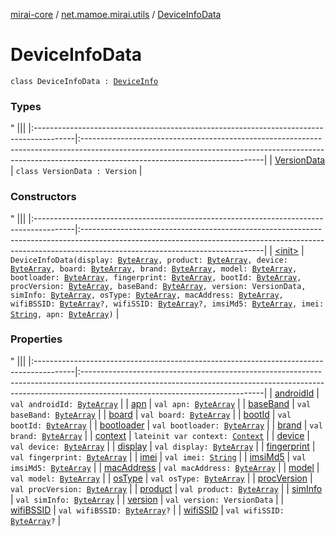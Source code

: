 [mirai-core](../../index.md) / [net.mamoe.mirai.utils](../index.md) / [DeviceInfoData](./index.md)

# DeviceInfoData

`class DeviceInfoData : `[`DeviceInfo`](../-device-info/index.md)

### Types

"
                                    |||
                                    |:----------------------------------------------------------------------------------------|:---------------------------------------------------------------------------------------------------------------------------------------------------------------------------------------------------------|
                                    | [VersionData](-version-data/index.md) | `class VersionData : Version` |

### Constructors

"
                                    |||
                                    |:----------------------------------------------------------------------------------------|:---------------------------------------------------------------------------------------------------------------------------------------------------------------------------------------------------------|
                                    | [&lt;init&gt;](-init-.md) | `DeviceInfoData(display: `[`ByteArray`](https://kotlinlang.org/api/latest/jvm/stdlib/kotlin/-byte-array/index.html)`, product: `[`ByteArray`](https://kotlinlang.org/api/latest/jvm/stdlib/kotlin/-byte-array/index.html)`, device: `[`ByteArray`](https://kotlinlang.org/api/latest/jvm/stdlib/kotlin/-byte-array/index.html)`, board: `[`ByteArray`](https://kotlinlang.org/api/latest/jvm/stdlib/kotlin/-byte-array/index.html)`, brand: `[`ByteArray`](https://kotlinlang.org/api/latest/jvm/stdlib/kotlin/-byte-array/index.html)`, model: `[`ByteArray`](https://kotlinlang.org/api/latest/jvm/stdlib/kotlin/-byte-array/index.html)`, bootloader: `[`ByteArray`](https://kotlinlang.org/api/latest/jvm/stdlib/kotlin/-byte-array/index.html)`, fingerprint: `[`ByteArray`](https://kotlinlang.org/api/latest/jvm/stdlib/kotlin/-byte-array/index.html)`, bootId: `[`ByteArray`](https://kotlinlang.org/api/latest/jvm/stdlib/kotlin/-byte-array/index.html)`, procVersion: `[`ByteArray`](https://kotlinlang.org/api/latest/jvm/stdlib/kotlin/-byte-array/index.html)`, baseBand: `[`ByteArray`](https://kotlinlang.org/api/latest/jvm/stdlib/kotlin/-byte-array/index.html)`, version: VersionData, simInfo: `[`ByteArray`](https://kotlinlang.org/api/latest/jvm/stdlib/kotlin/-byte-array/index.html)`, osType: `[`ByteArray`](https://kotlinlang.org/api/latest/jvm/stdlib/kotlin/-byte-array/index.html)`, macAddress: `[`ByteArray`](https://kotlinlang.org/api/latest/jvm/stdlib/kotlin/-byte-array/index.html)`, wifiBSSID: `[`ByteArray`](https://kotlinlang.org/api/latest/jvm/stdlib/kotlin/-byte-array/index.html)`?, wifiSSID: `[`ByteArray`](https://kotlinlang.org/api/latest/jvm/stdlib/kotlin/-byte-array/index.html)`?, imsiMd5: `[`ByteArray`](https://kotlinlang.org/api/latest/jvm/stdlib/kotlin/-byte-array/index.html)`, imei: `[`String`](https://kotlinlang.org/api/latest/jvm/stdlib/kotlin/-string/index.html)`, apn: `[`ByteArray`](https://kotlinlang.org/api/latest/jvm/stdlib/kotlin/-byte-array/index.html)`)` |

### Properties

"
                                    |||
                                    |:----------------------------------------------------------------------------------------|:---------------------------------------------------------------------------------------------------------------------------------------------------------------------------------------------------------|
                                    | [androidId](android-id.md) | `val androidId: `[`ByteArray`](https://kotlinlang.org/api/latest/jvm/stdlib/kotlin/-byte-array/index.html) |
| [apn](apn.md) | `val apn: `[`ByteArray`](https://kotlinlang.org/api/latest/jvm/stdlib/kotlin/-byte-array/index.html) |
| [baseBand](base-band.md) | `val baseBand: `[`ByteArray`](https://kotlinlang.org/api/latest/jvm/stdlib/kotlin/-byte-array/index.html) |
| [board](board.md) | `val board: `[`ByteArray`](https://kotlinlang.org/api/latest/jvm/stdlib/kotlin/-byte-array/index.html) |
| [bootId](boot-id.md) | `val bootId: `[`ByteArray`](https://kotlinlang.org/api/latest/jvm/stdlib/kotlin/-byte-array/index.html) |
| [bootloader](bootloader.md) | `val bootloader: `[`ByteArray`](https://kotlinlang.org/api/latest/jvm/stdlib/kotlin/-byte-array/index.html) |
| [brand](brand.md) | `val brand: `[`ByteArray`](https://kotlinlang.org/api/latest/jvm/stdlib/kotlin/-byte-array/index.html) |
| [context](context.md) | `lateinit var context: `[`Context`](../-context/index.md) |
| [device](device.md) | `val device: `[`ByteArray`](https://kotlinlang.org/api/latest/jvm/stdlib/kotlin/-byte-array/index.html) |
| [display](display.md) | `val display: `[`ByteArray`](https://kotlinlang.org/api/latest/jvm/stdlib/kotlin/-byte-array/index.html) |
| [fingerprint](fingerprint.md) | `val fingerprint: `[`ByteArray`](https://kotlinlang.org/api/latest/jvm/stdlib/kotlin/-byte-array/index.html) |
| [imei](imei.md) | `val imei: `[`String`](https://kotlinlang.org/api/latest/jvm/stdlib/kotlin/-string/index.html) |
| [imsiMd5](imsi-md5.md) | `val imsiMd5: `[`ByteArray`](https://kotlinlang.org/api/latest/jvm/stdlib/kotlin/-byte-array/index.html) |
| [macAddress](mac-address.md) | `val macAddress: `[`ByteArray`](https://kotlinlang.org/api/latest/jvm/stdlib/kotlin/-byte-array/index.html) |
| [model](model.md) | `val model: `[`ByteArray`](https://kotlinlang.org/api/latest/jvm/stdlib/kotlin/-byte-array/index.html) |
| [osType](os-type.md) | `val osType: `[`ByteArray`](https://kotlinlang.org/api/latest/jvm/stdlib/kotlin/-byte-array/index.html) |
| [procVersion](proc-version.md) | `val procVersion: `[`ByteArray`](https://kotlinlang.org/api/latest/jvm/stdlib/kotlin/-byte-array/index.html) |
| [product](product.md) | `val product: `[`ByteArray`](https://kotlinlang.org/api/latest/jvm/stdlib/kotlin/-byte-array/index.html) |
| [simInfo](sim-info.md) | `val simInfo: `[`ByteArray`](https://kotlinlang.org/api/latest/jvm/stdlib/kotlin/-byte-array/index.html) |
| [version](version.md) | `val version: VersionData` |
| [wifiBSSID](wifi-b-s-s-i-d.md) | `val wifiBSSID: `[`ByteArray`](https://kotlinlang.org/api/latest/jvm/stdlib/kotlin/-byte-array/index.html)`?` |
| [wifiSSID](wifi-s-s-i-d.md) | `val wifiSSID: `[`ByteArray`](https://kotlinlang.org/api/latest/jvm/stdlib/kotlin/-byte-array/index.html)`?` |

